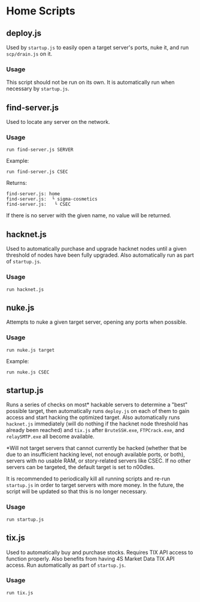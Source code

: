 # Home Scripts
## deploy.js
Used by `startup.js` to easily open a target server's ports, nuke it, and run `scp/drain.js` on it.
### Usage
This script should not be run on its own. It is automatically run when necessary by `startup.js`.
## find-server.js
Used to locate any server on the network.
### Usage
`run find-server.js SERVER`

Example:

`run find-server.js CSEC`

Returns:

```Running script with 1 thread(s), pid 25 and args: ["CSEC"].
find-server.js: home
find-server.js:  └ sigma-cosmetics
find-server.js:   └ CSEC
```

If there is no server with the given name, no value will be returned.
## hacknet.js
Used to automatically purchase and upgrade hacknet nodes until a given threshold of nodes have been fully upgraded. Also automatically run as part of `startup.js`.
### Usage
`run hacknet.js`
## nuke.js
Attempts to nuke a given target server, opening any ports when possible.
### Usage
`run nuke.js target`

Example:

`run nuke.js CSEC`
## startup.js
Runs a series of checks on most* hackable servers to determine a "best" possible target, then automatically runs `deploy.js` on each of them to gain access and start hacking the optimized target. Also automatically runs `hacknet.js` immediately (will do nothing if the hacknet node threshold has already been reached) and `tix.js` after `BruteSSH.exe`, `FTPCrack.exe`, and `relaySMTP.exe` all become available.

*Will not target servers that cannot currently be hacked (whether that be due to an insufficient hacking level, not enough available ports, or both), servers with no usable RAM, or story-related servers like CSEC. If no other servers can be targeted, the default target is set to n00dles.

It is recommended to periodically kill all running scripts and re-run `startup.js` in order to target servers with more money. In the future, the script will be updated so that this is no longer necessary.

### Usage
`run startup.js`
## tix.js
Used to automatically buy and purchase stocks. Requires TIX API access to function properly. Also benefits from having 4S Market Data TIX API access. Run automatically as part of `startup.js`.
### Usage
`run tix.js`
